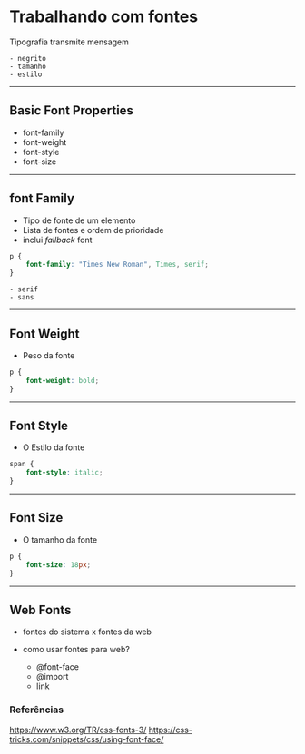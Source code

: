 # Trabalhando com fontes

Tipografia transmite mensagem

    - negrito
    - tamanho
    - estilo

--------------------------------------------------

## Basic Font Properties

* font-family
* font-weight
* font-style
* font-size

--------------------------------------------------

## font Family

* Tipo de fonte de um elemento
* Lista de fontes e ordem de prioridade
* inclui *fallback* font

```css
p {
    font-family: "Times New Roman", Times, serif;
}
```

    - serif
    - sans

--------------------------------------------------

## Font Weight

* Peso da fonte

```css
p {
    font-weight: bold;
}
```

--------------------------------------------------

## Font Style

* O Estilo da fonte

```css
span {
    font-style: italic;
}
```

--------------------------------------------------

## Font Size

* O tamanho da fonte

```css
p {
    font-size: 18px;
}
```

--------------------------------------------------

## Web Fonts

- fontes do sistema x fontes da web
- como usar fontes para web?

    * @font-face
    * @import
    * link

### Referências

https://www.w3.org/TR/css-fonts-3/
https://css-tricks.com/snippets/css/using-font-face/